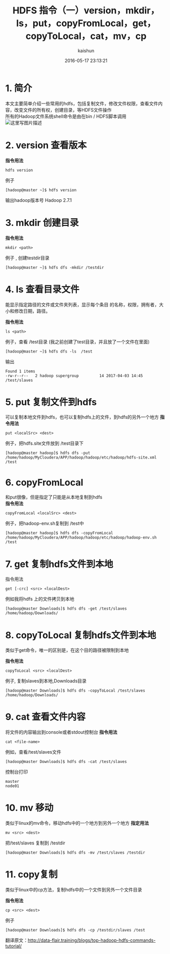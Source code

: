 ﻿---
title: HDFS 指令（一）version，mkdir，ls，put，copyFromLocal，get，copyToLocal，cat，mv，cp
date: 2016-05-17 23:13:21
tags: [hdfs]
categories: [大数据,hdfs]
author: kaishun
id: 3
permalink: hdfs-operator-1
---
# **1. 简介**  
本文主要简单介绍一些常用的hdfs，包括复制文件，修改文件权限，查看文件内容，改变文件的所有权，创建目录，等HDFS文件操作  
所有的Hadoop文件系统shell命令是由在bin / HDFS脚本调用  
![这里写图片描述](http://cdn.data-flair.training/blogs/wp-content/uploads/HDFS-Commands.jpg)

# **2. version  查看版本**
**指令用法**
```
hdfs version
```
例子
```
[hadoop@master ~]$ hdfs version
```
输出hadoop版本号  Hadoop 2.7.1

# **3. mkdir 创建目录**
**指令用法**
```
mkdir <path>
```
例子 , 创建testdir目录
```
[hadoop@master ~]$ hdfs dfs -mkdir /testdir
```


# **4. ls  查看目录文件**
能显示指定路径的文件或文件夹列表，显示每个条目 的名称，权限，拥有者，大小和修改日期，路径。  

**指令用法**
```
ls <path>

```
例子，查看 /test目录 (我之前创建了test目录，并且放了一个文件在里面)
```
[hadoop@master ~]$ hdfs dfs -ls  /test
```
输出
```
Found 1 items
-rw-r--r--   2 hadoop supergroup         14 2017-04-03 14:45 /test/slaves
```
# **5. put 复制文件到hdfs**  
可以复制本地文件到hdfs，也可以复制hdfs上的文件，到hdfs的另外一个地方
**指令用法**
```
put <localSrc> <dest>

```
例子，把hdfs.site文件放到 /test目录下
```
[hadoop@master hadoop]$ hdfs dfs -put /home/hadoop/MyCloudera/APP/hadoop/hadoop/etc/hadoop/hdfs-site.xml /test
```


# **6. copyFromLocal**  
和put很像，但是指定了只能是从本地复制到hdfs  
**指令用法**
```
copyFromLocal <localSrc> <dest>
```
例子，把hadoop-env.sh复制到 /test中
```
[hadoop@master hadoop]$ hdfs dfs -copyFromLocal /home/hadoop/MyCloudera/APP/hadoop/hadoop/etc/hadoop/hadoop-env.sh  /test
```

# **7. get 复制hdfs文件到本地**  
指令用法
```
get [-crc] <src> <localDest>

```
例如我将hdfs 上的文件拷贝到本地
```
[hadoop@master Downloads]$ hdfs dfs -get /test/slaves /home/hadoop/Downloads/
```

# **8. copyToLocal  复制hdfs文件到本地**
类似于get命令，唯一的区别是，在这个目的路径被限制到本地

**指令用法**
```
copyToLocal <src> <localDest>

```
例子, 复制slaves到本地,Downloads目录
```
[hadoop@master Downloads]$ hdfs dfs -copyToLocal /test/slaves /home/hadoop/Downloads/
```

# **9. cat 查看文件内容**
将文件的内容输出到console或者stdout控制台
**指令用法**
```
cat <file-name>

```
例如，查看/test/slaves文件
```
[hadoop@master Downloads]$ hdfs dfs -cat /test/slaves
```
控制台打印
```
master
node01
```

# **10. mv 移动**  
类似于linux的mv命令，移动hdfs中的一个地方到另外一个地方
**指定用法**
```
mv <src> <dest>

```
把/test/slaves 复制到 /testdir 
```
[hadoop@master Downloads]$ hdfs dfs -mv /test/slaves /testdir 
```

# **11. copy复制**
类似于linux中的cp方法，复制hdfs中的一个文件到另外一个文件目录

**指令用法**
```
cp <src> <dest>
```
例子
```
[hadoop@master Downloads]$ hdfs dfs -cp /testdir/slaves /test
```  
翻译原文：http://data-flair.training/blogs/top-hadoop-hdfs-commands-tutorial/
